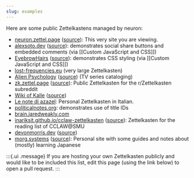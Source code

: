 ```yaml
---
slug: examples
---
```


Here are some public Zettelkastens managed by neuron:

- [neuron.zettel.page](https://neuron.zettel.page/) ([source](https://github.com/srid/neuron/tree/master/doc)): This very site you are viewing.
- [alexsoto.dev](https://alexsoto.dev/) ([source](https://github.com/alex-a-soto/zettelkasten)): demonstrates social share buttons and embedded comments (via [[Custom JavaScript and CSS]])
- [EyebrowHairs](https://www.eyebrowhairs.com/) ([source](https://github.com/EyebrowHairs/garden)): demonstrates CSS styling (via [[Custom JavaScript and CSS]])
- [lost-frequencies.eu](https://lost-frequencies.eu/) (very large Zettelkasten)
- [Alien Psychology](https://alien-psychology.zettel.page/) ([source](https://github.com/srid/alien-psychology)) (TV series cataloging)
- [zk.zettel.page](https://zk.zettel.page/) ([source](https://github.com/Kuratoro/zk.zettel.page)): Public Zettelkasten for the r/Zettelkasten subreddit
- [Wiki of Kalle](https://wiki.jillejr.tech/) ([source](https://github.com/jilleJr/wiki))
- [Le note di azazel](http://azazel.it/): Personal Zettelkasten in Italian.
- [politicalnotes.org](https://politicalnotes.org/): demonstrates use of title IDs
- [brain.jaredweakly.com](https://brain.jaredweakly.com/)
- [inariksit.github.io/cclaw-zettelkasten](https://inariksit.github.io/cclaw-zettelkasten/) ([source](https://github.com/inariksit/cclaw-zettelkasten)): Zettelkasten for the reading list of CCLAW@SMU
- [devonmorris.dev](https://devonmorris.dev) ([source](https://github.com/DevonMorris/zettelkasten))
- [morg.systems](https://morg.systems) ([source](https://github.com/Morgawr/morg-zettel/)): Personal site with some guides and notes about (mostly) learning Japanese

:::{.ui .message}
If you are hosting your own Zettelkasten publicly and would like to be included this list, edit this page (using the link below) to open a pull request.
:::
